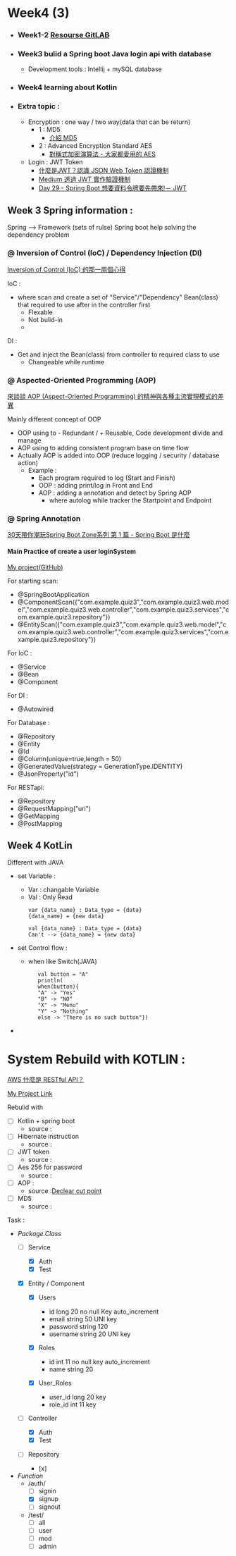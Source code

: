 # Week4 (3)

- ### Week1-2 [Resourse GitLAB](https://gitlab.com/ZenasChiu/Week1_project)
- ### Week3 bulid a Spring boot Java login api with database
  - Development tools : Intellij + mySQL database
  
- ### Week4 learning about Kotlin
- ### Extra topic :
  - Encryption : one way / two way(data that can be return)
    - 1 : MD5
      - [介紹 MD5 ](https://ithelp.ithome.com.tw/articles/10293072)
    - 2 : Advanced Encryption Standard AES 
      - [對稱式加密演算法 - 大家都愛用的 AES](https://ithelp.ithome.com.tw/articles/10249488)
  - Login : JWT Token 
    - [什麼是JWT？認識 JSON Web Token 認證機制](https://tw.alphacamp.co/blog/jwt-json-web-token)
    - [Medium 透過 JWT 實作驗證機制 ](https://medium.com/%E9%BA%A5%E5%85%8B%E7%9A%84%E5%8D%8A%E8%B7%AF%E5%87%BA%E5%AE%B6%E7%AD%86%E8%A8%98/%E7%AD%86%E8%A8%98-%E9%80%8F%E9%81%8E-jwt-%E5%AF%A6%E4%BD%9C%E9%A9%97%E8%AD%89%E6%A9%9F%E5%88%B6-2e64d72594f8)
    - [Day 29 - Spring Boot 想要資料令牌要先帶來!－ JWT ](https://ithelp.ithome.com.tw/articles/10250968)
    
  
## Week 3 Spring information : 
Spring --> Framework (sets of rulse)
Spring boot help solving the dependency problem

### @ Inversion of Control (IoC) / Dependency Injection (DI)
[Inversion of Control (IoC) 的那一兩個心得](https://medium.com/jastzeonic/inversion-of-control-ioc-%E7%9A%84%E9%82%A3%E4%B8%80%E5%85%A9%E5%80%8B%E5%BF%83%E5%BE%97-d2324cb8b5f1)

IoC :
- where scan and create a set of "Service"/"Dependency" Bean(class) that required to use after in the controller first
  - Flexable 
  - Not bulid-in
  - 
DI :
- Get and inject the Bean(class) from controller to required class to use
  - Changeable while runtime


### @ Aspected-Oriented Programming (AOP)
[來談談 AOP (Aspect-Oriented Programming) 的精神與各種主流實現模式的差異](https://tech-blog.cymetrics.io/posts/maxchiu/aop/)

Mainly different concept of OOP
- OOP using to - Redundant / + Reusable, Code development divide and manage
- AOP using to adding consistent program base on time flow
- Actually AOP is added into OOP (reduce logging / security / database action)
  - Example : 
    - Each program required to log (Start and Finish)
    - OOP : adding print/log in Front and End
    - AOP : adding a annotation and detect by Spring AOP 
      - where autolog while tracker the Startpoint and Endpoint

### @ Spring Annotation
[30天帶你潮玩Spring Boot Zone系列 第 1 篇 - Spring Boot 是什麼 ](https://ithelp.ithome.com.tw/articles/10213097)

#### Main Practice of create a user loginSystem 
[My project(GitHub)](https://github.com/ZenasChiu/Quiz3)

For starting scan:
- @SpringBootApplication
- @ComponentScan({"com.example.quiz3","com.example.quiz3.web.model","com.example.quiz3.web.controller","com.example.quiz3.services","com.example.quiz3.repository"})
- @EntityScan({"com.example.quiz3","com.example.quiz3.web.model","com.example.quiz3.web.controller","com.example.quiz3.services","com.example.quiz3.repository"})


For IoC :
- @Service 
- @Bean
- @Component


For DI :
- @Autowired
    
For Database :
- @Repository
- @Entity
- @Id 
- @Column(unique=true,length = 50)
- @GeneratedValue(strategy = GenerationType.IDENTITY)
- @JsonProperty("id")

For RESTapi:
- @Repository
- @RequestMapping("uri")
- @GetMapping
- @PostMapping


## Week 4 KotLin
Different with JAVA
- set Variable : 
  - Var : changable Variable
  - Val : Only Read
      ```
      var {data_name} : Data_type = {data}
      {data_name} = {new data}
  
      val {data_name} : Data_type = {data}
      Can't --> {data_name} = {new data}
      ```

- set Control flow :
  - when like Switch(JAVA)
    ```
       val button = "A"
       println( 
       when(button){
       "A" -> "Yes"
       "B" -> "NO"
       "X" -> "Menu"
       "Y" -> "Nothing"
       else -> "There is no such button"})
    ```
- 

# System Rebuild with KOTLIN : 
[AWS 什麼是 RESTful API？](https://aws.amazon.com/tw/what-is/restful-api/)

[My Project Link](https://github.com/ZenasChiu/KotlinQuiz3/tree/W4D4)


Rebulid with 
- [ ] Kotlin + spring boot
  - source :[]() 
- [ ] Hibernate instruction
  - source :[]() 
- [ ] JWT token
  - source :[]() 
- [ ] Aes 256 for password
  - source :[]() 
- [ ] AOP :
  - source :[Declear cut point](https://docs.spring.io/spring-framework/reference/core/aop/ataspectj/pointcuts.html)
- [ ] MD5
  - source :[]()

Task : 
- *Package.Class*
  - [ ] Service 
    - [x] Auth
    - [x] Test
  - [x] Entity / Component

    - [x] Users
      - id long 20 no null Key auto_increment 
      - email string 50 UNI key
      - password string 120
      - username string 20 UNI key

    - [x] Roles
      - id int 11 no null key auto_increment
      - name string 20 

    - [x] User_Roles
      - user_id long 20 key 
      - role_id int 11 key 

  - [ ] Controller 
    - [x] Auth
    - [x] Test
  - [ ] Repository
    - [x] 
  
- *Function* 
  - /auth/
    - [ ] signin
    - [x] signup
    - [ ] signout
  - /test/
    - [ ] all
    - [ ] user
    - [ ] mod
    - [ ] admin